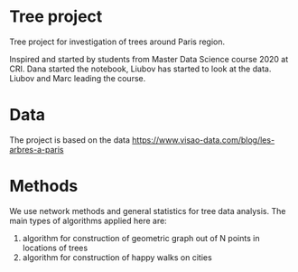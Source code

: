 # Tree project
Tree project for investigation of trees around Paris region. 

Inspired and started by students from Master Data Science course 2020 at CRI. Dana started the notebook, Liubov has started to look at the data. Liubov and Marc leading the course.

# Data 
The project is based on the data 
https://www.visao-data.com/blog/les-arbres-a-paris


# Methods 
We use network methods and general statistics for tree data analysis. 
The main types of algorithms applied here are: 
1. algorithm for construction of geometric graph out of N points in locations of trees 
2. algorithm for construction of happy walks on cities


